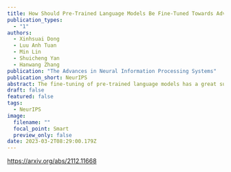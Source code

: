 ```yaml
---
title: How Should Pre-Trained Language Models Be Fine-Tuned Towards Adversarial Robustness?
publication_types:
  - "1"
authors:
  - Xinhsuai Dong
  - Luu Anh Tuan
  - Min Lin
  - Shuicheng Yan
  - Hanwang Zhang
publication: "The Advances in Neural Information Processing Systems"
publication_short: NeurIPS
abstract: The fine-tuning of pre-trained language models has a great success in many NLP fields. Yet, it is strikingly vulnerable to adversarial examples, e.g., word substitution attacks using only synonyms can easily fool a BERT-based sentiment analysis model. In this paper, we demonstrate that adversarial training, the prevalent defense technique, does not directly fit a conventional fine-tuning scenario, because it suffers severely from catastrophic forgetting:failing to retain the generic and robust linguistic features that have already been captured by the pre-trained model. In this light, we propose Robust Informative Fine-Tuning (RIFT), a novel adversarial fine-tuning method from an information-theoretical perspective. In particular, RIFT encourages an objective model to retain the features learned from the pre-trained model throughout the entire fine-tuning process, whereas a conventional one only uses the pre-trained weights for initialization. Experimental results show that RIFT consistently outperforms the state-of-the-arts on two popular NLP tasks:sentiment analysis and natural language inference, under different attacks across various pre-trained language models.
draft: false
featured: false
tags:
  - NeurIPS
image:
  filename: ""
  focal_point: Smart
  preview_only: false
date: 2023-03-2T08:29:00.179Z
---
```

https://arxiv.org/abs/2112.11668